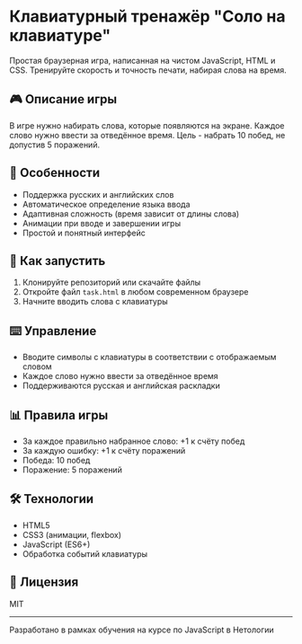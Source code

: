# Клавиатурный тренажёр "Соло на клавиатуре"

Простая браузерная игра, написанная на чистом JavaScript, HTML и CSS. Тренируйте скорость и точность печати, набирая слова на время.

## 🎮 Описание игры

В игре нужно набирать слова, которые появляются на экране. Каждое слово нужно ввести за отведённое время. Цель - набрать 10 побед, не допустив 5 поражений.

## 🎯 Особенности

- Поддержка русских и английских слов
- Автоматическое определение языка ввода
- Адаптивная сложность (время зависит от длины слова)
- Анимации при вводе и завершении игры
- Простой и понятный интерфейс

## 🚀 Как запустить

1. Клонируйте репозиторий или скачайте файлы
2. Откройте файл `task.html` в любом современном браузере
3. Начните вводить слова с клавиатуры

## ⌨️ Управление

- Вводите символы с клавиатуры в соответствии с отображаемым словом
- Каждое слово нужно ввести за отведённое время
- Поддерживаются русская и английская раскладки

## 📊 Правила игры

- За каждое правильно набранное слово: +1 к счёту побед
- За каждую ошибку: +1 к счёту поражений
- Победа: 10 побед
- Поражение: 5 поражений

## 🛠 Технологии

- HTML5
- CSS3 (анимации, flexbox)
- JavaScript (ES6+)
- Обработка событий клавиатуры

## 📝 Лицензия

MIT

---

Разработано в рамках обучения на курсе по JavaScript в Нетологии
